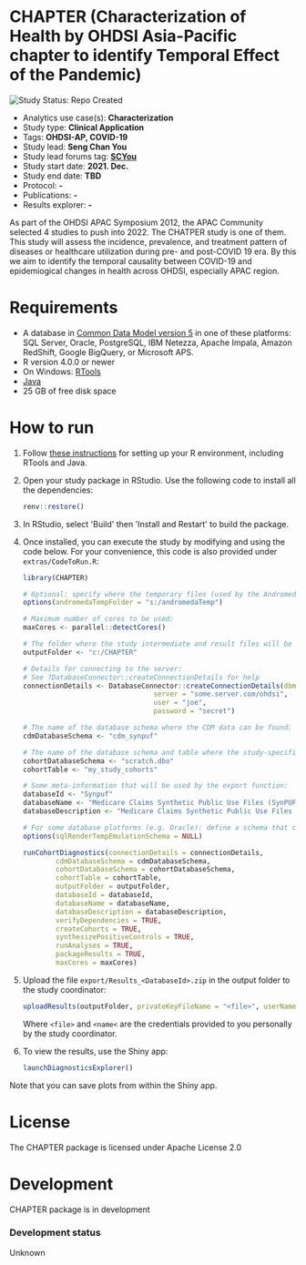 CHAPTER (Characterization of Health by OHDSI Asia-Pacific chapter to identify Temporal Effect of the Pandemic)
=============

<img src="https://img.shields.io/badge/Study%20Status-Repo%20Created-lightgray.svg" alt="Study Status: Repo Created">

- Analytics use case(s): **Characterization**
- Study type: **Clinical Application**
- Tags: **OHDSI-AP, COVID-19**
- Study lead: **Seng Chan You**
- Study lead forums tag: **[SCYou](https://forums.ohdsi.org/u/scyou)**
- Study start date: **2021. Dec.**
- Study end date: **TBD**
- Protocol: **-**
- Publications: **-**
- Results explorer: **-**

As part of the OHDSI APAC Symposium 2012, the APAC Community selected 4 studies to push into 2022. The CHATPER study is one of them. This study will assess the incidence, prevalence, and treatment pattern of diseases or healthcare utilization during pre- and post-COVID 19 era. By this we aim to identify the temporal causality between COVID-19 and epidemiogical changes in health across OHDSI, especially APAC region.

Requirements
============

- A database in [Common Data Model version 5](https://github.com/OHDSI/CommonDataModel) in one of these platforms: SQL Server, Oracle, PostgreSQL, IBM Netezza, Apache Impala, Amazon RedShift, Google BigQuery, or Microsoft APS.
- R version 4.0.0 or newer
- On Windows: [RTools](http://cran.r-project.org/bin/windows/Rtools/)
- [Java](http://java.com)
- 25 GB of free disk space

How to run
==========
1. Follow [these instructions](https://ohdsi.github.io/Hades/rSetup.html) for setting up your R environment, including RTools and Java.

2. Open your study package in RStudio. Use the following code to install all the dependencies:

	```r
	renv::restore()
	```

3. In RStudio, select 'Build' then 'Install and Restart' to build the package.

3. Once installed, you can execute the study by modifying and using the code below. For your convenience, this code is also provided under `extras/CodeToRun.R`:

	```r
	library(CHAPTER)

	# Optional: specify where the temporary files (used by the Andromeda package) will be created:
	options(andromedaTempFolder = "s:/andromedaTemp")

	# Maximum number of cores to be used:
	maxCores <- parallel::detectCores()

	# The folder where the study intermediate and result files will be written:
	outputFolder <- "c:/CHAPTER"

	# Details for connecting to the server:
	# See ?DatabaseConnector::createConnectionDetails for help
	connectionDetails <- DatabaseConnector::createConnectionDetails(dbms = "postgresql",
									server = "some.server.com/ohdsi",
									user = "joe",
									password = "secret")

	# The name of the database schema where the CDM data can be found:
	cdmDatabaseSchema <- "cdm_synpuf"

	# The name of the database schema and table where the study-specific cohorts will be instantiated:
	cohortDatabaseSchema <- "scratch.dbo"
	cohortTable <- "my_study_cohorts"

	# Some meta-information that will be used by the export function:
	databaseId <- "Synpuf"
	databaseName <- "Medicare Claims Synthetic Public Use Files (SynPUFs)"
	databaseDescription <- "Medicare Claims Synthetic Public Use Files (SynPUFs) were created to allow interested parties to gain familiarity using Medicare claims data while protecting beneficiary privacy. These files are intended to promote development of software and applications that utilize files in this format, train researchers on the use and complexities of Centers for Medicare and Medicaid Services (CMS) claims, and support safe data mining innovations. The SynPUFs were created by combining randomized information from multiple unique beneficiaries and changing variable values. This randomization and combining of beneficiary information ensures privacy of health information."

	# For some database platforms (e.g. Oracle): define a schema that can be used to emulate temp tables:
	options(sqlRenderTempEmulationSchema = NULL)

	runCohortDiagnostics(connectionDetails = connectionDetails,
            cdmDatabaseSchema = cdmDatabaseSchema,
            cohortDatabaseSchema = cohortDatabaseSchema,
            cohortTable = cohortTable,
            outputFolder = outputFolder,
            databaseId = databaseId,
            databaseName = databaseName,
            databaseDescription = databaseDescription,
            verifyDependencies = TRUE,
            createCohorts = TRUE,
            synthesizePositiveControls = TRUE,
            runAnalyses = TRUE,
            packageResults = TRUE,
            maxCores = maxCores)
	```

4. Upload the file ```export/Results_<DatabaseId>.zip``` in the output folder to the study coordinator:

	```r
	uploadResults(outputFolder, privateKeyFileName = "<file>", userName = "<name>")
	```

	Where ```<file>``` and ```<name<``` are the credentials provided to you personally by the study coordinator.

5. To view the results, use the Shiny app:

	```r
	launchDiagnosticsExplorer()
	```

  Note that you can save plots from within the Shiny app.

License
=======
The CHAPTER package is licensed under Apache License 2.0

Development
===========
CHAPTER package is in development

### Development status

Unknown
